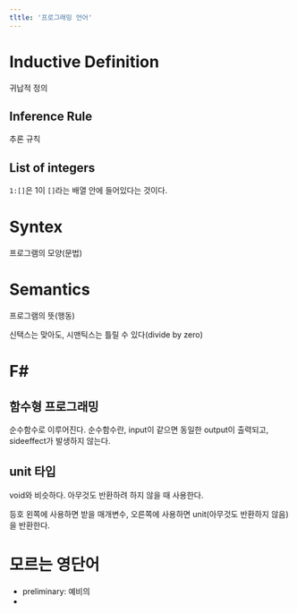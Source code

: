 ```yaml
---
tltle: '프로그래밍 언어'
---
```


# Inductive Definition

귀납적 정의

## Inference Rule

추론 규칙

## List of integers

`1:[]`은 1이 `[]`라는 배열 안에 들어있다는 것이다.

# Syntex

프로그램의 모양(문법)

# Semantics

프로그램의 뜻(행동)

신택스는 맞아도, 시맨틱스는 틀릴 수 있다(divide by zero)

# F#
## 함수형 프로그래밍
순수함수로 이루어진다. 순수함수란, input이 같으면 동일한 output이 출력되고, sideeffect가 발생하지 않는다.

## unit 타입
void와 비슷하다. 아무것도 반환하려 하지 않을 때 사용한다. 

등호 왼쪽에 사용하면 받을 매개변수, 오른쪽에 사용하면 unit(아무것도 반환하지 않음)을 반환한다.

# 모르는 영단어

- preliminary: 예비의
-
